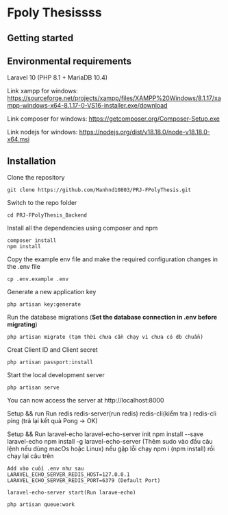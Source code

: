 # Fpoly Thesissss

## Getting started

## Environmental requirements

Laravel 10 (PHP 8.1 + MariaDB 10.4)

Link xampp for windows: https://sourceforge.net/projects/xampp/files/XAMPP%20Windows/8.1.17/xampp-windows-x64-8.1.17-0-VS16-installer.exe/download

Link composer for windows: https://getcomposer.org/Composer-Setup.exe

Link nodejs for windows: https://nodejs.org/dist/v18.18.0/node-v18.18.0-x64.msi

## Installation

Clone the repository

    git clone https://github.com/Manhnd10803/PRJ-FPolyThesis.git

Switch to the repo folder

    cd PRJ-FPolyThesis_Backend

Install all the dependencies using composer and npm

    composer install
    npm install

Copy the example env file and make the required configuration changes in the .env file

    cp .env.example .env

Generate a new application key

    php artisan key:generate

Run the database migrations (**Set the database connection in .env before migrating**)

    php artisan migrate (tạm thời chưa cần chạy vì chưa có db chuẩn)

Creat Client ID and Client secret

    php artisan passport:install

Start the local development server

    php artisan serve

You can now access the server at http://localhost:8000

Setup && run Run redis
redis-server(run redis)
redis-cli(kiểm tra )
redis-cli ping (trả lại kết quả Pong -> OK)

Setup && Run laravel-echo
laravel-echo-server init
npm install --save laravel-echo
npm install -g laravel-echo-server (Thêm sudo vào đầu câu lệnh nếu dùng macOs hoặc Linux)
nếu gặp lỗi chạy npm i (npm install) rồi chạy lại câu trên

    Add vào cuối .env như sau
    LARAVEL_ECHO_SERVER_REDIS_HOST=127.0.0.1
    LARAVEL_ECHO_SERVER_REDIS_PORT=6379 (Default Port)

    laravel-echo-server start(Run larave-echo)

    php artisan queue:work
